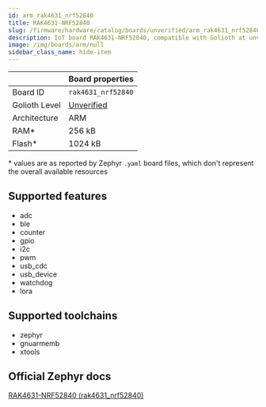 ```yaml
---
id: arm_rak4631_nrf52840
title: RAK4631-NRF52840
slug: /firmware/hardware/catalog/boards/unverified/arm_rak4631_nrf52840
description: IoT board RAK4631-NRF52840, compatible with Golioth at unverified level.
image: /img/boards/arm/null
sidebar_class_name: hide-item
---
```


[//]: # (This is an auto-generated file, do not edit! Changes to it will be lost upon re-generation)



|                | Board properties     |
| -------------  | -------------------- |
| Board ID       | `rak4631_nrf52840` |
| Golioth Level  | [Unverified](/firmware/hardware#unverified-boards) |
| Architecture   | ARM |
| RAM*           | 256 kB |
| Flash*         | 1024 kB |

\* values are as reported by Zephyr `.yaml` board files, which don't represent the overall available resources



## Supported features

* adc
* ble
* counter
* gpio
* i2c
* pwm
* usb_cdc
* usb_device
* watchdog
* lora

## Supported toolchains

* zephyr
* gnuarmemb
* xtools

## Official Zephyr docs

[RAK4631-NRF52840 (rak4631_nrf52840)](https://docs.zephyrproject.org/3.6.0/boards/arm/rak4631_nrf52840/doc/index.html)
